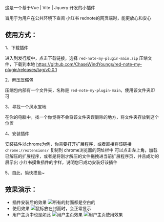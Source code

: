 这是一个基于Vue | Vite | Jquery 开发的小插件

旨用于为用户在公共环境下查阅 小红书 rednote的网页端时，能更放心和安心

## 使用方式：

1、下载插件
  
  进入到发行版中，点击下载链接，选择 `red-note-my-plugin-main.zip` 压缩文件，下载到本地
  https://github.com/ChaseWindYoungs/red-note-my-plugin/releases/tag/v0.0.1

2、解压压缩包

  压缩包内部有一个文件夹，名称是 `red-note-my-plugin-main`，使用该文件夹即可

3、寻找一个风水宝地

  在你的电脑中，找一个你觉得不会将该文件夹误删除的地方，将文件夹存放到这个位置

4、安装插件
  
  安装插件以chrome为例，你需要打开扩展程序，或者直接将该链接 `chrome://extensions/` 复制到 chrome浏览器的网址栏中
  可以点击左上角，加载已解压的扩展程序，或者是将刚才解压的文件拖拽进当前扩展程序页，并且成功的展示出 小红书摸鱼插件的字样，说明您已成功安装好该插件

5、自此，愉快摸鱼~

## 效果演示：

  - 插件安装后的效果
![所有的封面都是空白的](./demoImgs/default.png)
  - 使用效果
![鼠标放在封面时，会正常显示](./demoImgs/mouseOn.png)
  - 用户主页中也是如此
![用户主页效果](./demoImgs/user-page.png)
![用户主页使用效果](./demoImgs/user-page-use.png)
